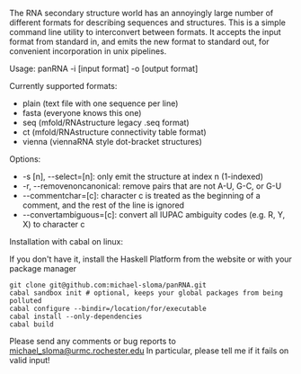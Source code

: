 The RNA secondary structure world has an annoyingly large number of different formats for describing sequences and structures. This is a simple command line utility to interconvert between formats. It accepts the input format from standard in, and emits the new format to standard out, for convenient incorporation in unix pipelines.

Usage: panRNA -i [input format] -o [output format]

Currently supported formats:
* plain (text file with one sequence per line)
* fasta (everyone knows this one)
* seq (mfold/RNAstructure legacy .seq format)
* ct (mfold/RNAstructure connectivity table format)
* vienna (viennaRNA style dot-bracket structures)

Options:
* -s [n], --select=[n]: only emit the structure at index n (1-indexed)
* -r, --removenoncanonical: remove pairs that are not A-U, G-C, or G-U
* --commentchar=[c]: character c is treated as the beginning of a comment, and the rest of the line is ignored
* --convertambiguous=[c]: convert all IUPAC ambiguity codes (e.g. R, Y, X) to character c
  

Installation with cabal on linux:

If you don't have it, install the Haskell Platform from the website or with your package manager


    git clone git@github.com:michael-sloma/panRNA.git
    cabal sandbox init # optional, keeps your global packages from being polluted
    cabal configure --bindir=/location/for/executable
    cabal install --only-dependencies
    cabal build


Please send any comments or bug reports to michael_sloma@urmc.rochester.edu
In particular, please tell me if it fails on valid input!
